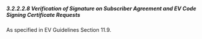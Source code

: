 ##### 3.2.2.2.8 Verification of Signature on Subscriber Agreement and EV Code Signing Certificate Requests

As specified in EV Guidelines Section 11.9.

